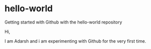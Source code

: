 # hello-world
Getting started with Github with the hello-world repository

Hi,

I am Adarsh and i am experimenting with Github for the very first time.
